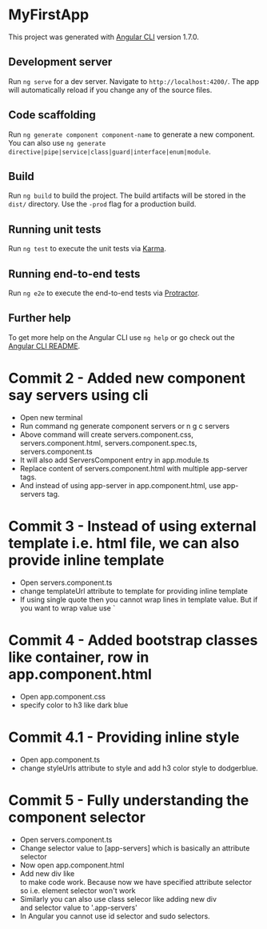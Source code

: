 # MyFirstApp

This project was generated with [Angular CLI](https://github.com/angular/angular-cli) version 1.7.0.

## Development server

Run `ng serve` for a dev server. Navigate to `http://localhost:4200/`. The app will automatically reload if you change any of the source files.

## Code scaffolding

Run `ng generate component component-name` to generate a new component. You can also use `ng generate directive|pipe|service|class|guard|interface|enum|module`.

## Build

Run `ng build` to build the project. The build artifacts will be stored in the `dist/` directory. Use the `-prod` flag for a production build.

## Running unit tests

Run `ng test` to execute the unit tests via [Karma](https://karma-runner.github.io).

## Running end-to-end tests

Run `ng e2e` to execute the end-to-end tests via [Protractor](http://www.protractortest.org/).

## Further help

To get more help on the Angular CLI use `ng help` or go check out the [Angular CLI README](https://github.com/angular/angular-cli/blob/master/README.md).

# Commit 2 - Added new component say servers using cli
* Open new terminal
* Run command ng generate component servers or n g c servers
* Above command will create servers.component.css, servers.component.html, servers.component.spec.ts, servers.component.ts
* It will also add ServersComponent entry in app.module.ts
* Replace content of servers.component.html with multiple app-server tags.
* And instead of using app-server in app.component.html, use app-servers tag.

# Commit 3 - Instead of using external template i.e. html file, we can also provide inline template
* Open servers.component.ts
* change templateUrl attribute to template for providing inline template
* If using single quote then you cannot wrap lines in template value. But if you want to wrap value use `

# Commit 4 - Added bootstrap classes like container, row in app.component.html
* Open app.component.css
* specify color to h3 like dark blue

# Commit 4.1  - Providing inline style
* Open app.component.ts
* change styleUrls attribute to style and add h3 color style to dodgerblue.

# Commit 5 - Fully understanding the component selector
* Open servers.component.ts
* Change selector value to [app-servers] which is basically an attribute selector
* Now open app.component.html
* Add new div like <div app-servers></div> to make code work. Because now we have specified attribute selector so <app-servers> i.e. element selector won't work
* Similarly you can also use class selecor like adding new div <div class="app-servers"></div> and selector value to '.app-servers'
* In Angular you cannot use id selector and sudo selectors.

